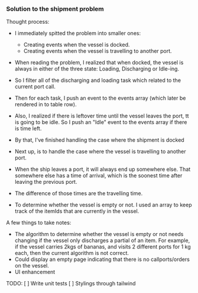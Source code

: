 ### Solution to the shipment problem

Thought process:

- I immediately spitted the problem into smaller ones:
  - Creating events when the vessel is docked.
  - Creating events when the vessel is travelling to another port.
- When reading the problem, I realized that when docked, the vessel is always in either of the three state: Loading, Discharging or Idle-ing.
- So I filter all of the discharging and loading task which related to the current port call.
- Then for each task, I push an event to the events array (which later be rendered in to table row).
- Also, I realized if there is leftover time until the vessel leaves the port, tt is going to be idle. So I push an "Idle" event to the events array if there is time left.
- By that, I've finished handling the case where the shipment is docked

- Next up, is to handle the case where the vessel is travelling to another port.
- When the ship leaves a port, it will always end up somewhere else. That somewhere else has a time of arrival, which is the soonest time after leaving the previous port.
- The difference of those times are the travelling time.
- To determine whether the vessel is empty or not. I used an array to keep track of the itemIds that are currently in the vessel.

A few things to take notes:

- The algorithm to determine whether the vessel is empty or not needs changing if the vessel only discharges a partial of an item. For example, if the vessel carries 2kgs of bananas, and visits 2 different ports for 1 kg each, then the current algorithm is not correct.
- Could display an empty page indicating that there is no callports/orders on the vessel.
- UI enhancement

TODO:
[ ] Write unit tests
[ ] Stylings through tailwind
